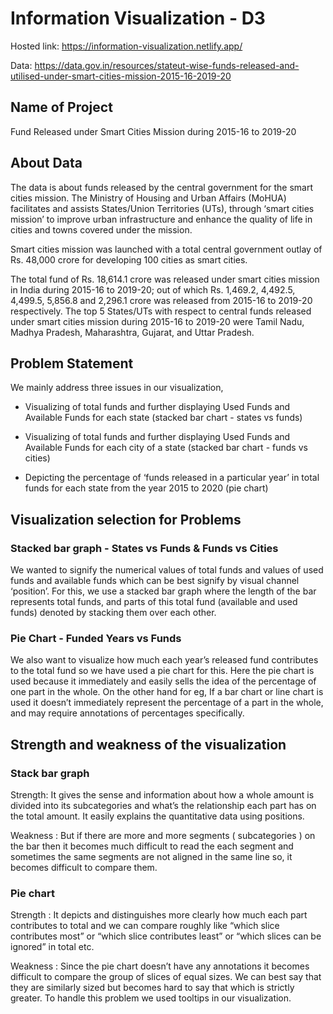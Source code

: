 # Information Visualization - D3

Hosted link: https://information-visualization.netlify.app/

Data: https://data.gov.in/resources/stateut-wise-funds-released-and-utilised-under-smart-cities-mission-2015-16-2019-20

## Name of Project

Fund Released under Smart Cities Mission during 2015-16 to 2019-20

## About Data

The data is about funds released by the central government for the smart cities mission. The Ministry of Housing and Urban Affairs (MoHUA) facilitates and assists States/Union Territories (UTs), through ‘smart cities mission’ to improve urban infrastructure and enhance the quality of life in cities and towns covered under the mission. 

Smart cities mission was launched with a total central government outlay of Rs. 48,000 crore for developing 100 cities as smart cities.

The total fund of Rs. 18,614.1 crore was released under smart cities mission in India during 2015-16 to 2019-20; out of which Rs. 1,469.2, 4,492.5, 4,499.5, 5,856.8 and 2,296.1 crore was released from 2015-16 to 2019-20 respectively. The top 5 States/UTs with respect to central funds released under smart cities mission during 2015-16 to 2019-20 were Tamil Nadu, Madhya Pradesh, Maharashtra, Gujarat, and Uttar Pradesh.

## Problem Statement

We mainly address three issues in our visualization,

- Visualizing of total funds and further displaying Used Funds and Available Funds for each state (stacked bar chart - states vs funds)

- Visualizing of total funds and further displaying Used Funds and Available Funds for each city of a state (stacked bar chart - funds vs cities)

- Depicting the percentage of ‘funds released in a particular year’ in total funds for each state from the year 2015 to 2020 (pie chart)


## Visualization selection for Problems

### Stacked bar graph - States vs Funds & Funds vs Cities

We wanted to signify the numerical values of total funds and values of used funds and available funds which can be best signify by visual channel ‘position’. For this, we use a stacked bar graph where the length of the bar represents total funds, and parts of this total fund (available and used funds) denoted by stacking them over each other.

### Pie Chart - Funded Years vs Funds

We also want to visualize how much each year’s released fund contributes to the total fund so we have used a pie chart for this. Here the pie chart is used because it immediately and easily sells the idea of the percentage of one part in the whole. On the other hand for eg, If a bar chart or line chart is used it doesn’t immediately represent the percentage of a part in the whole, and may require annotations of percentages specifically.

## Strength and weakness of the visualization
  
### Stack bar graph
    
Strength: It gives the sense and information about how a whole amount is divided into its subcategories and what’s the relationship each part has on the total amount. It easily explains the quantitative data using positions.

Weakness :  But if there are more and more segments ( subcategories ) on the bar  then it becomes much difficult to read the each segment and sometimes the same segments are not aligned in the same line so, it  becomes difficult to compare them. 
   
### Pie chart

Strength :  It depicts and distinguishes more clearly how much each part contributes to total and we can compare roughly like “which slice contributes most” or “which slice contributes least” or “which slices can be ignored” in total etc. 

Weakness  : Since the pie chart doesn’t have any annotations it becomes difficult to  compare the group of slices of equal sizes. We can best say that  they are similarly sized but becomes hard to say that which is strictly greater. To handle this problem we used tooltips in our visualization.

